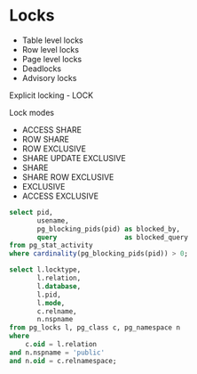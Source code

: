 # Locks

- Table level locks
- Row level locks
- Page level locks
- Deadlocks
- Advisory locks

Explicit locking - LOCK

Lock modes
- ACCESS SHARE 
- ROW SHARE 
- ROW EXCLUSIVE 
- SHARE UPDATE EXCLUSIVE
- SHARE 
- SHARE ROW EXCLUSIVE 
- EXCLUSIVE 
- ACCESS EXCLUSIVE

```sql
select pid,
       usename,
       pg_blocking_pids(pid) as blocked_by,
       query                 as blocked_query
from pg_stat_activity
where cardinality(pg_blocking_pids(pid)) > 0;
```

```sql
select l.locktype, 
       l.relation, 
       l.database, 
       l.pid, 
       l.mode,
       c.relname, 
       n.nspname
from pg_locks l, pg_class c, pg_namespace n
where 
    c.oid = l.relation
and n.nspname = 'public'
and n.oid = c.relnamespace;
```